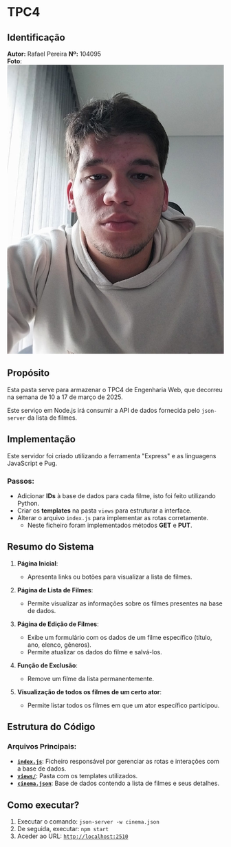# TPC4

## Identificação
**Autor:** Rafael Pereira
**Nº:** 104095  
**Foto**:![Rafael Pereira](../rafael.jpeg)

## Propósito 
Esta pasta serve para armazenar o TPC4 de Engenharia Web, que decorreu na semana de 10 a 17 de março de 2025.

Este serviço em Node.js irá consumir a API de dados fornecida pelo `json-server` da lista de filmes.

## Implementação

Este servidor foi criado utilizando a ferramenta "Express" e as linguagens JavaScript e Pug.

### Passos:

- Adicionar **IDs** à base de dados para cada filme, isto foi feito utilizando Python.
- Criar os **templates** na pasta `views` para estruturar a interface.
- Alterar o arquivo `index.js` para implementar as rotas corretamente.
  - Neste ficheiro foram implementados métodos **GET** e **PUT**.

## Resumo do Sistema

1. **Página Inicial**:
   - Apresenta links ou botões para visualizar a lista de filmes.

2. **Página de Lista de Filmes**:
   - Permite visualizar as informações sobre os filmes presentes na base de dados.

3. **Página de Edição de Filmes**:
   - Exibe um formulário com os dados de um filme específico (título, ano, elenco, gêneros).
   - Permite atualizar os dados do filme e salvá-los.

4. **Função de Exclusão**:
   - Remove um filme da lista permanentemente.

5. **Visualização de todos os filmes de um certo ator**:
   - Permite listar todos os filmes em que um ator específico participou.

## Estrutura do Código

### Arquivos Principais:

- **[`index.js`](./index.js)**: Ficheiro responsável por gerenciar as rotas e interações com a base de dados.
- **[`views/`](./views/)**: Pasta com os templates utilizados.
- **[`cinema.json`](./cinema.json)**: Base de dados contendo a lista de filmes e seus detalhes.

## Como executar?

1. Executar o comando: `json-server -w cinema.json`
2. De seguida, executar: `npm start`
3. Aceder ao URL: [`http://localhost:2510`](http://localhost:2510)